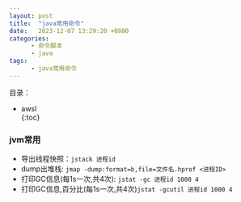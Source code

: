 ```yaml
---
layout: post
title:  "java常用命令"
date:   2023-12-07 13:29:20 +0800
categories:
      - 命令脚本
      - java
tags:
      - java常用命令
---
```

目录：
* awsl  
{:toc}


### jvm常用
- 导出线程快照：`jstack 进程id`
- dump出堆栈: `jmap -dump:format=b,file=文件名.hprof <进程ID>`
- 打印GC信息(每1s一次,共4次): `jstat -gc 进程id 1000 4`
- 打印GC信息,百分比(每1s一次,共4次)`jstat -gcutil 进程id 1000 4`
